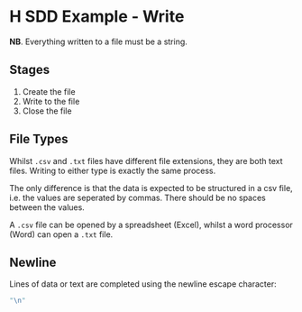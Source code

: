 # H SDD Example - Write

__NB__. Everything written to a file must be a string.

## Stages

1. Create the file
2. Write to the file
3. Close the file

## File Types

Whilst `.csv` and `.txt` files have different file extensions, they are both text files.  Writing to either type is exactly the same process.

The only difference is that the data is expected to be structured in a csv file, i.e. the values are seperated by commas.  There should be no spaces between the values.

A `.csv` file can be opened by a spreadsheet (Excel), whilst a word processor (Word) can open a `.txt` file.

## Newline

Lines of data or text are completed using the newline escape character:

``` python
"\n"
```
